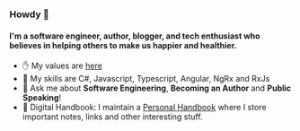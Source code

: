 ### Howdy 👋

#### I'm a software engineer, author, blogger, and tech enthusiast who believes in helping others to make us happier and healthier.

- ✋ My values are [here](https://github.com/georgemarklow/georgemarklow/blob/main/SUMMARY.md)
- 🌱 My skills are C#, Javascript, Typescript, Angular, NgRx and RxJs
- 💬 Ask me about **Software Engineering**, **Becoming an Author** and **Public Speaking**! 
- :memo: Digital Handbook: I maintain a [Personal Handbook](https://github.com/georgemarklow/georgemarklow/blob/main/SUMMARY.md#books) where I store important notes, links and other interesting stuff. 
